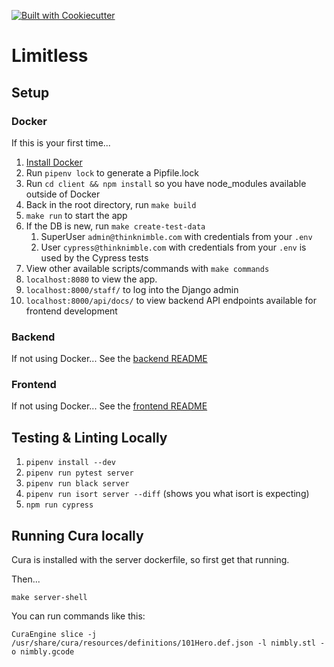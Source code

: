 [![Built with Cookiecutter](https://img.shields.io/badge/built%20with-Cookiecutter-ff69b4.svg?logo=cookiecutter)](https://github.com/cookiecutter/cookiecutter)


# Limitless

## Setup

### Docker
If this is your first time...
1. [Install Docker](https://www.docker.com/)
1. Run `pipenv lock` to generate a Pipfile.lock
1. Run `cd client && npm install` so you have node_modules available outside of Docker
1. Back in the root directory, run `make build`
1. `make run` to start the app
1. If the DB is new, run `make create-test-data`
    1. SuperUser `admin@thinknimble.com` with credentials from your `.env`
    1. User `cypress@thinknimble.com` with credentials from your `.env` is used by the Cypress
       tests
1. View other available scripts/commands with `make commands`
1. `localhost:8080` to view the app.
1. `localhost:8000/staff/` to log into the Django admin
1. `localhost:8000/api/docs/` to view backend API endpoints available for frontend development


### Backend
If not using Docker...
See the [backend README](server/README.md)

### Frontend
If not using Docker...
See the [frontend README](client/README.md)


## Testing & Linting Locally
1. `pipenv install --dev`
1. `pipenv run pytest server`
1. `pipenv run black server`
1. `pipenv run isort server --diff` (shows you what isort is expecting)
1. `npm run cypress`

## Running Cura locally

Cura is installed with the server dockerfile, so first get that running.

Then...
```
make server-shell
```

You can run commands like this:

```
CuraEngine slice -j /usr/share/cura/resources/definitions/101Hero.def.json -l nimbly.stl -o nimbly.gcode
```
